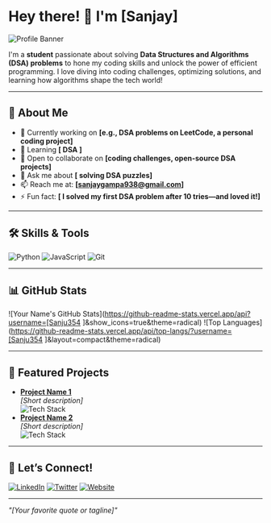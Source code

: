 # Hey there! 👋 I'm [Sanjay]

![Profile Banner](https://via.placeholder.com/1200x300.png?text=Welcome+to+My+Profile)

I'm a **student** passionate about solving **Data Structures and Algorithms (DSA) problems** to hone my coding skills and unlock the power of efficient programming. I love diving into coding challenges, optimizing solutions, and learning how algorithms shape the tech world!

---

## 🚀 About Me
- 🔭 Currently working on **[e.g., DSA problems on LeetCode, a personal coding project]**
- 🌱 Learning **[ DSA ]**
- 👯 Open to collaborate on **[coding challenges, open-source DSA projects]**
- 💬 Ask me about **[ solving DSA puzzles]**
- 📫 Reach me at: **[sanjaygampa938@gmail.com]**
- ⚡ Fun fact: **[ I solved my first DSA problem after 10 tries—and loved it!]**

---

## 🛠️ Skills & Tools
![Python](https://img.shields.io/badge/-Python-3776AB?style=flat-square&logo=python&logoColor=white)
![JavaScript](https://img.shields.io/badge/-JavaScript-F7DF1E?style=flat-square&logo=javascript&logoColor=black)
![Git](https://img.shields.io/badge/-Git-F05032?style=flat-square&logo=git&logoColor=white)

---

## 📊 GitHub Stats
![Your Name's GitHub Stats](https://github-readme-stats.vercel.app/api?username=[Sanju354
]&show_icons=true&theme=radical)
![Top Languages](https://github-readme-stats.vercel.app/api/top-langs/?username=[Sanju354
]&layout=compact&theme=radical)

---

## 🌟 Featured Projects
- **[Project Name 1](link-to-repo)**  
  _[Short description]_  
  ![Tech Stack](https://img.shields.io/badge/-React-61DAFB?style=flat-square&logo=react&logoColor=black)
- **[Project Name 2](link-to-repo)**  
  _[Short description]_  
  ![Tech Stack](https://img.shields.io/badge/-Python-3776AB?style=flat-square&logo=python&logoColor=white)

---

## 📱 Let’s Connect!
[<img src="https://img.shields.io/badge/-LinkedIn-0077B5?style=flat-square&logo=linkedin&logoColor=white" alt="LinkedIn"/>]([your-linkedin-url])
[<img src="https://img.shields.io/badge/-Twitter-1DA1F2?style=flat-square&logo=twitter&logoColor=white" alt="Twitter"/>]([your-twitter-url])
[<img src="https://img.shields.io/badge/-Website-FF7139?style=flat-square&logo=firefox&logoColor=white" alt="Website"/>]([your-website-url])

---

_"[Your favorite quote or tagline]"_
